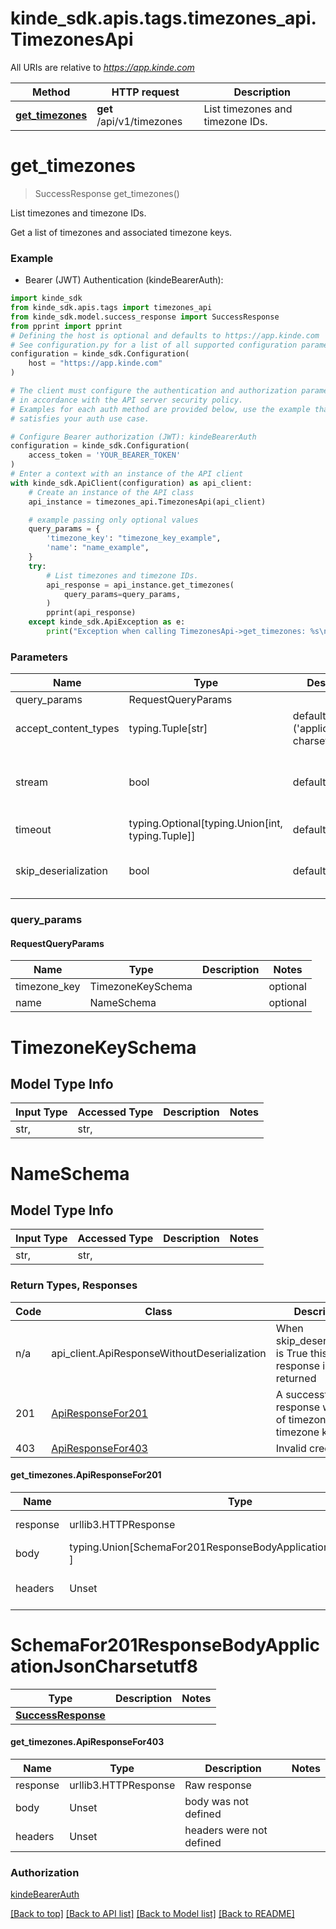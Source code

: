 <a name="__pageTop"></a>
# kinde_sdk.apis.tags.timezones_api.TimezonesApi

All URIs are relative to *https://app.kinde.com*

Method | HTTP request | Description
------------- | ------------- | -------------
[**get_timezones**](#get_timezones) | **get** /api/v1/timezones | List timezones and timezone IDs.

# **get_timezones**
<a name="get_timezones"></a>
> SuccessResponse get_timezones()

List timezones and timezone IDs.

Get a list of timezones and associated timezone keys.

### Example

* Bearer (JWT) Authentication (kindeBearerAuth):
```python
import kinde_sdk
from kinde_sdk.apis.tags import timezones_api
from kinde_sdk.model.success_response import SuccessResponse
from pprint import pprint
# Defining the host is optional and defaults to https://app.kinde.com
# See configuration.py for a list of all supported configuration parameters.
configuration = kinde_sdk.Configuration(
    host = "https://app.kinde.com"
)

# The client must configure the authentication and authorization parameters
# in accordance with the API server security policy.
# Examples for each auth method are provided below, use the example that
# satisfies your auth use case.

# Configure Bearer authorization (JWT): kindeBearerAuth
configuration = kinde_sdk.Configuration(
    access_token = 'YOUR_BEARER_TOKEN'
)
# Enter a context with an instance of the API client
with kinde_sdk.ApiClient(configuration) as api_client:
    # Create an instance of the API class
    api_instance = timezones_api.TimezonesApi(api_client)

    # example passing only optional values
    query_params = {
        'timezone_key': "timezone_key_example",
        'name': "name_example",
    }
    try:
        # List timezones and timezone IDs.
        api_response = api_instance.get_timezones(
            query_params=query_params,
        )
        pprint(api_response)
    except kinde_sdk.ApiException as e:
        print("Exception when calling TimezonesApi->get_timezones: %s\n" % e)
```
### Parameters

Name | Type | Description  | Notes
------------- | ------------- | ------------- | -------------
query_params | RequestQueryParams | |
accept_content_types | typing.Tuple[str] | default is ('application/json; charset&#x3D;utf-8', ) | Tells the server the content type(s) that are accepted by the client
stream | bool | default is False | if True then the response.content will be streamed and loaded from a file like object. When downloading a file, set this to True to force the code to deserialize the content to a FileSchema file
timeout | typing.Optional[typing.Union[int, typing.Tuple]] | default is None | the timeout used by the rest client
skip_deserialization | bool | default is False | when True, headers and body will be unset and an instance of api_client.ApiResponseWithoutDeserialization will be returned

### query_params
#### RequestQueryParams

Name | Type | Description  | Notes
------------- | ------------- | ------------- | -------------
timezone_key | TimezoneKeySchema | | optional
name | NameSchema | | optional


# TimezoneKeySchema

## Model Type Info
Input Type | Accessed Type | Description | Notes
------------ | ------------- | ------------- | -------------
str,  | str,  |  | 

# NameSchema

## Model Type Info
Input Type | Accessed Type | Description | Notes
------------ | ------------- | ------------- | -------------
str,  | str,  |  | 

### Return Types, Responses

Code | Class | Description
------------- | ------------- | -------------
n/a | api_client.ApiResponseWithoutDeserialization | When skip_deserialization is True this response is returned
201 | [ApiResponseFor201](#get_timezones.ApiResponseFor201) | A successful response with a list of timezones and timezone keys.
403 | [ApiResponseFor403](#get_timezones.ApiResponseFor403) | Invalid credentials.

#### get_timezones.ApiResponseFor201
Name | Type | Description  | Notes
------------- | ------------- | ------------- | -------------
response | urllib3.HTTPResponse | Raw response |
body | typing.Union[SchemaFor201ResponseBodyApplicationJsonCharsetutf8, ] |  |
headers | Unset | headers were not defined |

# SchemaFor201ResponseBodyApplicationJsonCharsetutf8
Type | Description  | Notes
------------- | ------------- | -------------
[**SuccessResponse**](../../models/SuccessResponse.md) |  | 


#### get_timezones.ApiResponseFor403
Name | Type | Description  | Notes
------------- | ------------- | ------------- | -------------
response | urllib3.HTTPResponse | Raw response |
body | Unset | body was not defined |
headers | Unset | headers were not defined |

### Authorization

[kindeBearerAuth](../../../README.md#kindeBearerAuth)

[[Back to top]](#__pageTop) [[Back to API list]](../../../README.md#documentation-for-api-endpoints) [[Back to Model list]](../../../README.md#documentation-for-models) [[Back to README]](../../../README.md)

